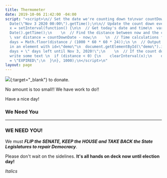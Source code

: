 ```yaml
---
title: Thermometer
date: 2019-10-06 21:42:00 -04:00
script: "<script>\n// Set the date we're counting down to\nvar countDownDate = new
  Date(\"Nov 3 2020 00:00\").getTime();\n\n// Update the count down every 1 second\nvar
  x = setInterval(function() {\n\n  // Get today's date and time\n  var now = new
  Date().getTime();\n    \n  // Find the distance between now and the count down date\n
  \ var distance = countDownDate - now;\n    \n  // Time calculations for days\n  var
  days = Math.floor(distance / (1000 * 60 * 60 * 24));\n \n  // Output the result
  in an element with id=\"demo\"\n  document.getElementById(\"demo\").innerHTML =
  days + \" days left until Nov 3, 2020!\";\n    \n  // If the count down is over,
  write some text \n  if (distance < 0) {\n    clearInterval(x);\n    document.getElementById(\"demo\").innerHTML
  = \"EXPIRED\";\n  }\n}, 1000);\n</script>\n"
layout: page
---
```


<p id="demo">
</p>



[<img src="https://secure.actblue.com/goals/70268.png?size=large&style=dark"/>](https://secure.actblue.com/donate/indivisibleama411742968?refcode=thermometer){:target="_blank"} to donate.

No amount is too small!!  We have work to do!!

Have a nice day!

### We Need You

---

<meta name="viewport" content="width=device-width, initial-scale=1">

### WE NEED YOU!




We must ***FLIP the SENATE, KEEP the HOUSE and TAKE BACK the State Legislatures to repair Democracy***.

Please don't wait on the sidelines.  **It's all hands on deck now until election day!**

*Italics*

